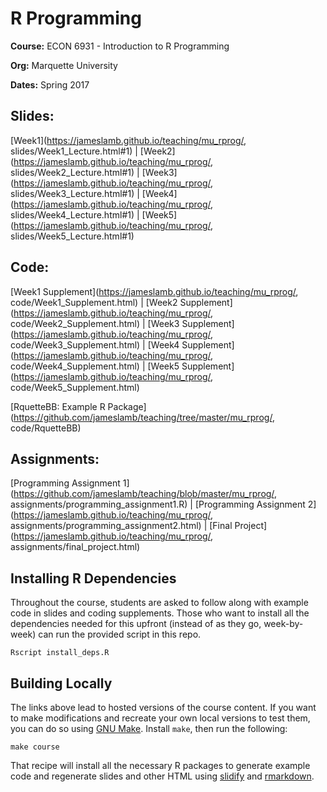 # R Programming

**Course:** ECON 6931 - Introduction to R Programming

**Org:** Marquette University

**Dates:** Spring 2017

## Slides:

[Week1](https://jameslamb.github.io/teaching/mu_rprog/,
slides/Week1_Lecture.html#1) | 
[Week2](https://jameslamb.github.io/teaching/mu_rprog/,
slides/Week2_Lecture.html#1) |
[Week3](https://jameslamb.github.io/teaching/mu_rprog/,
slides/Week3_Lecture.html#1) |
[Week4](https://jameslamb.github.io/teaching/mu_rprog/,
slides/Week4_Lecture.html#1) |
[Week5](https://jameslamb.github.io/teaching/mu_rprog/,
slides/Week5_Lecture.html#1)

## Code:

[Week1 Supplement](https://jameslamb.github.io/teaching/mu_rprog/,
code/Week1_Supplement.html) | [Week2 Supplement](https://jameslamb.github.io/teaching/mu_rprog/,
code/Week2_Supplement.html) | [Week3 Supplement](https://jameslamb.github.io/teaching/mu_rprog/,
code/Week3_Supplement.html) | [Week4 Supplement](https://jameslamb.github.io/teaching/mu_rprog/,
code/Week4_Supplement.html) | [Week5 Supplement](https://jameslamb.github.io/teaching/mu_rprog/,
code/Week5_Supplement.html)

[RquetteBB: Example R Package](https://github.com/jameslamb/teaching/tree/master/mu_rprog/,
code/RquetteBB)

## Assignments:

[Programming Assignment 1](https://github.com/jameslamb/teaching/blob/master/mu_rprog/,
assignments/programming_assignment1.R) | [Programming Assignment 2](https://jameslamb.github.io/teaching/mu_rprog/,
assignments/programming_assignment2.html) | [Final Project](https://jameslamb.github.io/teaching/mu_rprog/,
assignments/final_project.html)

## Installing R Dependencies

Throughout the course, students are asked to follow along with example code in slides and coding supplements. Those who want to install all the dependencies needed for this upfront (instead of as they go, week-by-week) can run the provided script in this repo.

```
Rscript install_deps.R
```

## Building Locally

The links above lead to hosted versions of the course content. If you want to make modifications and recreate your own local versions to test them, you can do so using [GNU Make](https://www.gnu.org/software/make/). Install `make`, then run the following:

```
make course
```

That recipe will install all the necessary R packages to generate example code and regenerate slides and other HTML using [slidify](http://slidify.org/) and [rmarkdown](http://rmarkdown.rstudio.com/).
